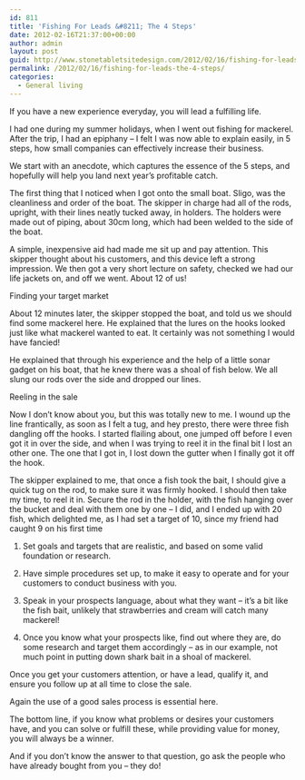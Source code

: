 ```yaml
---
id: 811
title: 'Fishing For Leads &#8211; The 4 Steps'
date: 2012-02-16T21:37:00+00:00
author: admin
layout: post
guid: http://www.stonetabletsitedesign.com/2012/02/16/fishing-for-leads-the-4-steps/
permalink: /2012/02/16/fishing-for-leads-the-4-steps/
categories:
  - General living
---
```

If you have a new experience everyday, you will lead a fulfilling life. 

I had one during my summer holidays, when I went out fishing for mackerel. After the trip, I had an epiphany – I felt I was now able to explain easily, in 5 steps, how small companies can effectively increase their business. 

We start with an anecdote, which captures the essence of the 5 steps, and hopefully will help you land next year’s profitable catch.

The first thing that I noticed when I got onto the small boat. Sligo, was the cleanliness and order of the boat. The skipper in charge had all of the rods, upright, with their lines neatly tucked away, in holders. The holders were made out of piping, about 30cm long, which had been welded to the side of the boat. 

A simple, inexpensive aid had made me sit up and pay attention. This skipper thought about his customers, and this device left a strong impression. We then got a very short lecture on safety, checked we had our life jackets on, and off we went. About 12 of us! 

Finding your target market
  
About 12 minutes later, the skipper stopped the boat, and told us we should find some mackerel here. He explained that the lures on the hooks looked just like what mackerel wanted to eat. It certainly was not something I would have fancied! 

He explained that through his experience and the help of a little sonar gadget on his boat, that he knew there was a shoal of fish below. We all slung our rods over the side and dropped our lines. 

Reeling in the sale
  
Now I don’t know about you, but this was totally new to me. I wound up the line frantically, as soon as I felt a tug, and hey presto, there were three fish dangling off the hooks. I started flailing about, one jumped off before I even got it in over the side, and when I was trying to reel it in the final bit I lost an other one. The one that I got in, I lost down the gutter when I finally got it off the hook. 

The skipper explained to me, that once a fish took the bait, I should give a quick tug on the rod, to make sure it was firmly hooked. I should then take my time, to reel it in. Secure the rod in the holder, with the fish hanging over the bucket and deal with them one by one – I did, and I ended up with 20 fish, which delighted me, as I had set a target of 10, since my friend had caught 9 on his first time 

1. Set goals and targets that are realistic, and based on some valid foundation or research. 

2. Have simple procedures set up, to make it easy to operate and for your customers to conduct business with you. 

3. Speak in your prospects language, about what they want – it’s a bit like the fish bait, unlikely that strawberries and cream will catch many mackerel! 

4. Once you know what your prospects like, find out where they are, do some research and target them accordingly – as in our example, not much point in putting down shark bait in a shoal of mackerel. 

Once you get your customers attention, or have a lead, qualify it, and ensure you follow up at all time to close the sale. 

Again the use of a good sales process is essential here.
  
The bottom line, if you know what problems or desires your customers have, and you can solve or fulfill these, while providing value for money, you will always be a winner. 

And if you don’t know the answer to that question, go ask the people who have already bought from you – they do!
